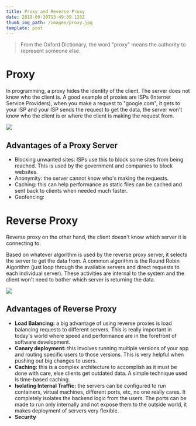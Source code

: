 ```yaml
---
title: Proxy and Reverse Proxy
date: 2019-09-30T13:49:39.133Z
thumb_img_path: /images/proxy.jpg
template: post
---
```

> From the Oxford Dictionary, the word "proxy" means the authority to represent someone else.

# **Proxy**

In programming, a proxy hides the identity of the client. The server does not know who the client is. A good example of proxies are ISPs (Internet Service Providers), when you make a request to "google.com", it gets to your ISP and your ISP sends the request to get the data, the server won't know who the client is or where the client is making the request from.

![](/images/screenshot-2019-09-30-at-4.14.07-pm.png)

## Advantages of a Proxy Server

* Blocking unwanted sites: ISPs use this to block some sites from being reached. This is used by the government and companies to block websites.
* Anonymity: the server cannot know who's making the requests.
* Caching: this can help performance as static files can be cached and sent back to clients when needed much faster.
* Geofencing: 

# Reverse Proxy

Reverse proxy on the other hand, the client doesn't know which server it is connecting to.

Based on whatever algorithm is used by the reverse proxy server, it selects the server to get the data from. A common algorithm is the Round Robin Algorithm (just loop through the available servers and direct requests to each individual server). These activities are internal to the system and the client won't need to bother which server is returning the data.

![](/images/reverse_proxy.png)

## Advantages of Reverse Proxy

* **Load Balancing:** a big advantage of using reverse proxies is load balancing requests to different servers. This is really important in today's world where speed and performance are in the forefront of software development.
* **Canary deployment:** this involves running multiple versions of your app and routing specific users to those versions. This is very helpful when pushing out big changes to users.
* **Caching:** this is a complex architecture to accomplish as it must be done with care, else clients get outdated data. A simple technique used is time-based caching.
* **Isolating Internal Traffic:** the servers can be configured to run containers, virtual machines, different ports, etc, no one really cares. It completely isolates the backend logic from the users. The ports can be made to run only internally and not expose them to the outside world, it makes deployment of servers very flexible.
* **Security**
